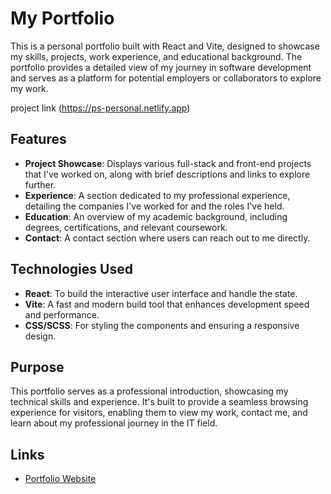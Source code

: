 # My Portfolio

This is a personal portfolio built with React and Vite, designed to showcase my skills, projects, work experience, and educational background. The portfolio provides a detailed view of my journey in software development and serves as a platform for potential employers or collaborators to explore my work.

project link (https://ps-personal.netlify.app)

## Features

- **Project Showcase**: Displays various full-stack and front-end projects that I've worked on, along with brief descriptions and links to explore further.
- **Experience**: A section dedicated to my professional experience, detailing the companies I've worked for and the roles I've held.
- **Education**: An overview of my academic background, including degrees, certifications, and relevant coursework.
- **Contact**: A contact section where users can reach out to me directly.

## Technologies Used

- **React**: To build the interactive user interface and handle the state.
- **Vite**: A fast and modern build tool that enhances development speed and performance.
- **CSS/SCSS**: For styling the components and ensuring a responsive design.

## Purpose

This portfolio serves as a professional introduction, showcasing my technical skills and experience. It's built to provide a seamless browsing experience for visitors, enabling them to view my work, contact me, and learn about my professional journey in the IT field.

## Links

- [Portfolio Website](https://ps-personal.netlify.app)
